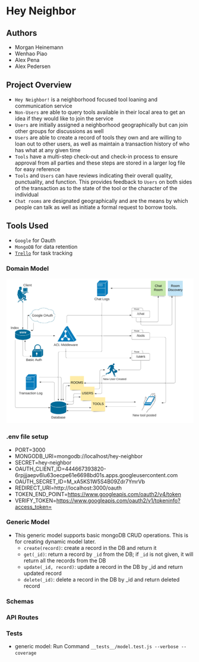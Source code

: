 # Hey Neighbor

## Authors

- Morgan Heinemann
- Wenhao Piao
- Alex Pena
- Alex Pedersen

## Project Overview

- `Hey Neighbor!` is a neighborhood focused tool loaning and communication service
- `Non-Users` are able to query tools available in their local area to get an idea if they would like to join the service
- `Users` are initially assigned a neighborhood geographically but can join other groups for discussions as well
- `Users` are able to create a record of tools they own and are willing to loan out to other users, as well as maintain a transaction history of who has what at any given time
- `Tools` have a multi-step check-out and check-in process to ensure approval from all parties and these steps are stored in a larger log file for easy reference
- `Tools` and `Users` can have reviews indicating their overall quality, punctuality, and function. This provides feedback to `Users` on both sides of the transaction as to the state of the tool or the character of the individual
- `Chat rooms` are designated geographically and are the means by which people can talk as well as initiate a formal request to borrow tools.

## Tools Used

- `Google` for Oauth
- `MongoDB` for data retention
- [`Trello`](https://trello.com/b/57y9roix/team-401d35) for task tracking

### Domain Model

![domain model UML](assets/Domain-model.jpeg)

### .env file setup
* PORT=3000
* MONGODB_URI=mongodb://localhost/hey-neighbor
* SECRET=hey-neighbor
* OAUTH_CLIENT_ID=444667393820-6rpjjjaepv6lu63oecpe61e6698bd01s.apps.googleusercontent.com
* OAUTH_SECRET_ID=M_xA5KS1W5S4B09Zdr7YmrVb
* REDIRECT_URI=http://localhost:3000/oauth
* TOKEN_END_POINT=https://www.googleapis.com/oauth2/v4/token
* VERIFY_TOKEN=https://www.googleapis.com/oauth2/v1/tokeninfo?access_token=

### Generic Model

- This generic model supports basic mongoDB CRUD operations. This is for creating dynamic model later.
  - `create(record)`: create a record in the DB and return it
  - `get(_id)`: return a record by `_id` from the DB; if `_id` is not given, it will return all the records from the DB
  - `update(_id, record)`: update a record in the DB by _id and return updated record
  - `delete(_id)`: delete a record in the DB by _id and return deleted record

### Schemas

### API Routes

### Tests

- generic model: Run Command `__tests__/model.test.js --verbose --coverage`
